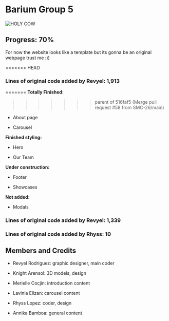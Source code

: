 
# Barium Group 5

![HOLY COW](https://media.discordapp.net/attachments/877147396449116210/934059063958990878/unknown.png)

## Progress: 70% 

For now the website looks like a template but its gonna be an original webpage trust me :))

<<<<<<< HEAD
### Lines of original code added by Revyel: 1,913
=======
**Totally Finished:**
>>>>>>> parent of 516faf5 (Merge pull request #58 from SMC-26/main)

- About page

- Carousel

**Finished styling:**

- Hero

- Our Team

**Under construction:**

- Footer

- Showcases

**Not added:**

- Modals


### Lines of original code added by Revyel: 1,339  

### Lines of original code added by Rhyss: 10

## Members and Credits

- Revyel Rodriguez: graphic designer, main coder

- Knight Arensol: 3D models, design

- Merielle Cocjin: introduction content

- Lavinia Elizan: carousel content

- Rhyss Lopez: coder, design

- Annika Bamboa: general content